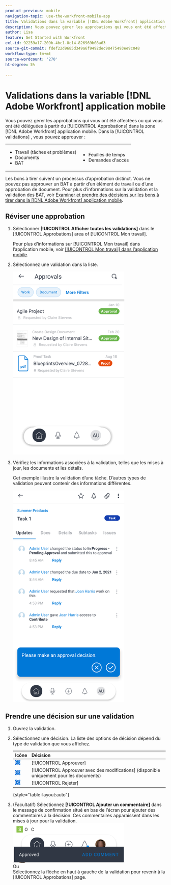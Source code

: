 ```yaml
---
product-previous: mobile
navigation-topic: use-the-workfront-mobile-app
title: Validations dans la variable [!DNL Adobe Workfront] application mobile
description: Vous pouvez gérer les approbations qui vous ont été affectées ou qui vous ont été déléguées à partir du [!UICONTROL Approbations] dans la zone [!DNL Adobe Workfront] application mobile.
author: Lisa
feature: Get Started with Workfront
exl-id: 92259a17-209b-4bc1-8c14-826969b08a63
source-git-commit: fdef22d9685d349a6f9492dec98475493ee9c048
workflow-type: tm+mt
source-wordcount: '270'
ht-degree: 5%

---
```


# Validations dans la variable [!DNL Adobe Workfront] application mobile

Vous pouvez gérer les approbations qui vous ont été affectées ou qui vous ont été déléguées à partir du [!UICONTROL Approbations] dans la zone [!DNL Adobe Workfront] application mobile. Dans la [!UICONTROL validations] , vous pouvez approuver :

<table style="table-layout:auto"> 
 <col> 
 <col> 
 <tbody> 
  <tr> 
   <td> 
    <ul> 
     <li>Travail (tâches et problèmes)</li> 
     <li>Documents</li> 
     <li>BAT </li> 
    </ul> </td> 
   <td> 
    <ul> 
     <li>Feuilles de temps</li> 
     <li>Demandes d'accès</li> 
    </ul> </td> 
  </tr> 
 </tbody> 
</table>

Les bons à tirer suivent un processus d’approbation distinct. Vous ne pouvez pas approuver un BAT à partir d’un élément de travail ou d’une approbation de document. Pour plus d’informations sur la validation et la validation des BAT, voir [Examiner et prendre des décisions sur les bons à tirer dans la [!DNL Adobe Workfront] application mobile](../../../workfront-basics/mobile-apps/using-the-workfront-mobile-app/work-with-proofs-in-mobile-app.md).

## Réviser une approbation

1. Sélectionner **[!UICONTROL Afficher toutes les validations]** dans le [!UICONTROL Approbations] area of [!UICONTROL Mon travail].

   Pour plus d’informations sur [!UICONTROL Mon travail] dans l’application mobile, voir [[!UICONTROL Mon travail] dans l’application mobile](../../../workfront-basics/mobile-apps/using-the-workfront-mobile-app/my-work-section-mobile.md).

1. Sélectionnez une validation dans la liste.

   ![Liste des approbations dans les applications mobiles](assets/mobile-approvals-adobe-350x574.png)

1. Vérifiez les informations associées à la validation, telles que les mises à jour, les documents et les détails.

   Cet exemple illustre la validation d’une tâche. D’autres types de validation peuvent contenir des informations différentes.

   ![Approbation d’un exemple de tâche](assets/mobile-taskapproval-350x664.png)

## Prendre une décision sur une validation

1. Ouvrez la validation.
1. Sélectionnez une décision. La liste des options de décision dépend du type de validation que vous affichez.

   | Icône | Décision |
   |---|---|
   | ![Approuver le BAT à partir de la tâche](assets/mobile-approveprooffromtask.png) | [!UICONTROL Approuver] |
   | ![Approuver le BAT avec les modifications de la tâche](assets/mobile-approveproofwithcommentsfromtask.png) | [!UICONTROL Approuver avec des modifications] (disponible uniquement pour les documents) |
   | ![Rejeter le BAT de la tâche](assets/mobile-rejectprooffromtask.png) | [!UICONTROL Rejeter] |

   {style=&quot;table-layout:auto&quot;}

1. (Facultatif) Sélectionnez **[!UICONTROL Ajouter un commentaire]** dans le message de confirmation situé en bas de l’écran pour ajouter des commentaires à la décision. Ces commentaires apparaissent dans les mises à jour pour la validation.\
   ![Ajouter un commentaire](assets/mobile-addcommenttoapproval-350x123.png)\
   Ou\
   Sélectionnez la flèche en haut à gauche de la validation pour revenir à la [!UICONTROL Approbations] page.
